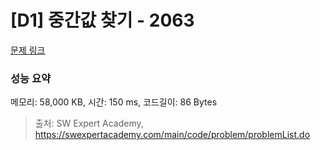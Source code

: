 # [D1] 중간값 찾기 - 2063 

[문제 링크](https://swexpertacademy.com/main/code/problem/problemDetail.do?contestProbId=AV5QPsXKA2UDFAUq) 

### 성능 요약

메모리: 58,000 KB, 시간: 150 ms, 코드길이: 86 Bytes



> 출처: SW Expert Academy, https://swexpertacademy.com/main/code/problem/problemList.do